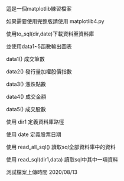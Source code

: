 這是一個matplotlib練習檔案

如果需要使用完整版請使用 matplotlib4.py

使用to_sql(dir,date)下載資料至資料庫

並使用data1~5函數輸出圖表

data1() 成交筆數

data2() 發行量加權股價指數

data3() 漲跌點數

data4() 成交金額

data5() 成交股數

使用 dir1 定義資料庫路徑

使用 date 定義股票日期

使用 read_all_sql() 讀取sql全部資料庫中的資料

使用 read_sql(dir1,data) 讀取sql中其中一項資料

測試檔案上傳時間 2020/08/13